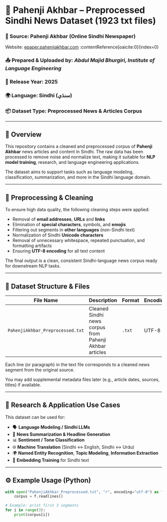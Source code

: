 # 📄 Pahenji Akhbar – Preprocessed Sindhi News Dataset (1923 txt files)

### 📰 Source: Pahenji Akhbar (Online Sindhi Newspaper)  
Website: [epaper.pahenjiakhbar.com](https://epaper.pahenjiakhbar.com/) :contentReference[oaicite:0]{index=0}  
### 📤 Prepared & Uploaded by: *Abdul Majid Bhurgiri, Institute of Language Engineering*  
### 📅 Release Year: 2025  
### 🌍 Language: Sindhi (سنڌي)  
### 📦 Dataset Type: Preprocessed News & Articles Corpus

---

## 📖 Overview

This repository contains a cleaned and preprocessed corpus of **Pahenji Akhbar** news articles and content in Sindhi. The raw data has been processed to remove noise and normalize text, making it suitable for **NLP model training**, research, and language engineering applications.

The dataset aims to support tasks such as language modeling, classification, summarization, and more in the Sindhi language domain.

---

## 🧹 Preprocessing & Cleaning

To ensure high data quality, the following cleaning steps were applied:

- Removal of **email addresses**, **URLs** and **links**  
- Elimination of **special characters**, symbols, and **emojis**  
- Filtering out segments in **other languages** (non-Sindhi text)  
- Normalization of Sindhi **Unicode characters**  
- Removal of unnecessary whitespace, repeated punctuation, and formatting artifacts  
- Ensuring **UTF-8 encoding** for all text content  

The final output is a clean, consistent Sindhi-language news corpus ready for downstream NLP tasks.

---

## 📁 Dataset Structure & Files

| File Name | Description | Format | Encoding |
|-----------|-------------|--------|-----------|
| `PahenjiAkhbar_Preprocessed.txt` | Cleaned Sindhi news corpus from Pahenji Akhbar articles | `.txt` | UTF-8 |

Each line (or paragraph) in the text file corresponds to a cleaned news segment from the original source.

You may add supplemental metadata files later (e.g., article dates, sources, titles) if available.

---

## 🧠 Research & Application Use Cases

This dataset can be used for:

- 🗣️ **Language Modeling / Sindhi LLMs**  
- 💬 **News Summarization & Headline Generation**  
- 📊 **Sentiment / Tone Classification**  
- 🌐 **Machine Translation** (Sindhi ↔ English, Sindhi ↔ Urdu)  
- 🌍 **Named Entity Recognition**, **Topic Modeling**, **Information Extraction**  
- 🧩 **Embedding Training** for Sindhi text  

---

## ⚙️ Example Usage (Python)

```python
with open("PahenjiAkhbar_Preprocessed.txt", "r", encoding="utf-8") as f:
    corpus = f.readlines()

# Example: print first 3 segments
for i in range(3):
    print(corpus[i])
